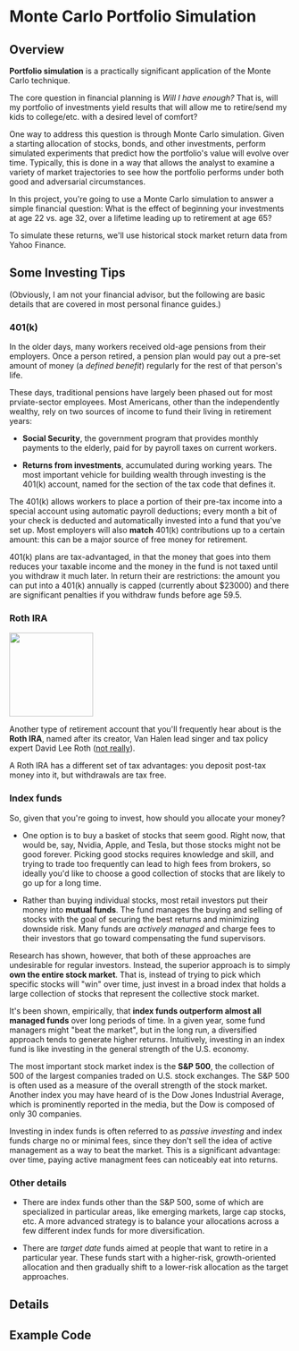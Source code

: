 # Monte Carlo Portfolio Simulation

## Overview

**Portfolio simulation** is a practically significant application of the Monte Carlo technique.

The core question in financial planning is _Will I have enough?_ That is, will my portfolio of investments yield results that will allow me to retire/send my kids to college/etc. with a desired level of comfort?

One way to address this question is through Monte Carlo simulation. Given a starting allocation of stocks, bonds, and other investments, perform simulated experiments that predict how the portfolio's value will evolve over time. Typically, this is done in a way that allows the analyst to examine a variety of market trajectories to see how the portfolio performs under both good and adversarial circumstances.

In this project, you're going to use a Monte Carlo simulation to answer a simple financial question: What is the effect of beginning your investments at age 22 vs. age 32, over a lifetime leading up to retirement at age 65?

To simulate these returns, we'll use historical stock market return data from Yahoo Finance.

## Some Investing Tips

(Obviously, I am not your financial advisor, but the following are basic details that are covered in most personal finance guides.)

### 401(k)

In the older days, many workers received old-age pensions from their employers. Once a person retired, a pension plan would pay out a pre-set amount of money (a *defined benefit*) regularly for the rest of that person's life.

These days, traditional pensions have largely been phased out for most prviate-sector employees. Most Americans, other than the independently wealthy, rely on two sources of income to fund their living in retirement years:

- **Social Security**, the government program that provides monthly payments to the elderly, paid for by payroll taxes on current workers.

- **Returns from investments**, accumulated during working years. The most important vehicle for building wealth through investing is the 401(k) account, named for the section of the tax code that defines it.

The 401(k) allows workers to place a portion of their pre-tax income into a special account using automatic payroll deductions; every month a bit of your check is deducted and automatically invested into a fund that you've set up. Most employers will also **match** 401(k) contributions up to a certain amount: this can be a major source of free money for retirement.

401(k) plans are tax-advantaged, in that the money that goes into them reduces your taxable income and the money in the fund is not taxed until you withdraw it much later. In return their are restrictions: the amount you can put into a 401(k) annually is capped (currently about $23000) and there are significant penalties if you withdraw funds before age 59.5.

### Roth IRA

<img src="https://encrypted-tbn0.gstatic.com/images?q=tbn:ANd9GcTxnsBMgedbPWL1JbXcNtPfWd_HR35__QdZrQ&s" width="150px" />

Another type of retirement account that you'll frequently hear about is the **Roth IRA**, named after its creator, Van Halen lead singer and tax policy expert David Lee Roth ([not really](https://en.wikipedia.org/wiki/William_Roth)).

A Roth IRA has a different set of tax advantages: you deposit post-tax money into it, but withdrawals are tax free.

### Index funds

So, given that you're going to invest, how should you allocate your money?

- One option is to buy a basket of stocks that seem good. Right now, that would be, say, Nvidia, Apple, and Tesla, but those stocks might not be good forever. Picking good stocks requires knowledge and skill, and trying to trade too frequently can lead to high fees from brokers, so ideally you'd like to choose a good collection of stocks that are likely to go up for a long time.

- Rather than buying individual stocks, most retail investors put their money into **mutual funds**. The fund manages the buying and selling of stocks with the goal of securing the best returns and minimizing downside risk. Many funds are *actively managed* and charge fees to their investors that go toward compensating the fund supervisors.

Research has shown, however, that both of these approaches are undesirable for regular investors. Instead, the superior approach is to simply **own the entire stock market**. That is, instead of trying to pick which specific stocks will "win" over time, just invest in a broad index that holds a large collection of stocks that represent the collective stock market.

It's been shown, empirically, that **index funds outperform almost all managed funds** over long periods of time. In a given year, some fund managers might "beat the market", but in the long run, a diversified approach tends to generate higher returns. Intuitively, investing in an index fund is like investing in the general strength of the U.S. economy.

The most important stock market index is the **S&P 500**, the collection of 500 of the largest companies traded on U.S. stock exchanges. The S&P 500 is often used as a measure of the overall strength of the stock market. Another index you may have heard of is the Dow Jones Industrial Average, which is prominently reported in the media, but the Dow is composed of only 30 companies.
 
Investing in index funds is often referred to as *passive investing* and index funds charge no or minimal fees, since they don't sell the idea of active management as a way to beat the market. This is a significant advantage: over time, paying active managment fees can noticeably eat into returns.

### Other details

- There are index funds other than the S&P 500, some of which are specialized in particular areas, like emerging markets, large cap stocks, etc. A more advanced strategy is to balance your allocations across a few different index funds for more diversification.

- There are *target date* funds aimed at people that want to retire in a particular year. These funds start with a higher-risk, growth-oriented allocation and then gradually shift to a lower-risk allocation as the target approaches.

## Details


## Example Code
